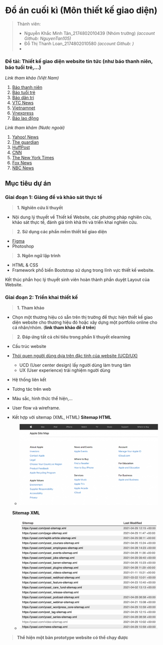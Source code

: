 # Đồ án cuối kì (Môn thiết kế giao diện)
>Thành viên:
>- Nguyễn Khắc Minh Tân_2174802010439 (Nhóm trưởng)
  *(account Github: NguyenTan105)*
>- Đỗ Thị Thanh Loan_2174802010580
  *(account Github: )*
>- 

### Đề tài: Thiết kế giao diện website tin tức (như báo thanh niên, báo tuổi trẻ,...)
*Link tham khảo (Việt Nam)*
1. [Báo thanh niên](https://thanhnien.vn/)
2. [Báo tuổi trẻ](https://tuoitre.vn/)
3. [Báo dân trí](https://dantri.com.vn/)
4. [VTC News](https://vtc.vn/)
5. [Vietnamnet](https://vietnamnet.vn/)
6. [Vnexpress](https://vnexpress.net/)
7. [Báo lao động](https://laodong.vn/)

*Link tham khảm (Nước ngoài)*
1. [Yahoo! News](https://news.yahoo.com/)
2. [The guardian](https://www.theguardian.com/international)
3. [HuffPost](https://www.huffpost.com/)
4. [CNN](https://edition.cnn.com/)
5. [The New York Times](https://www.nytimes.com/international/)
6. [Fox News](https://www.foxnews.com/)
7. [NBC News](https://www.nbcnews.com/)

## Mục tiêu dự án
### Giai đoạn 1: Giảng đề và khảo sát thực tế
>**1. Nghiên cứu lí thuyết**
  - Nội dung lý thuyết về Thiết kế Website, các phương pháp nghiên cứu, khảo sát thực tế, đánh giá tính khả thi và triển khai nghiên cứu.
>**2. Sử dụng các phần mềm thiết kế giao diện** 
  - [Figma](https://www.figma.com/login)
  - Photoshop
>**3. Ngôn ngữ lập trình**
  - HTML & CSS
  - Framework phổ biến Bootstrap sử dụng trong lĩnh vực thiết kế website.

Kết thúc phần học lý thuyết sinh viên hoàn thành phần duyệt Layout của Website.
### Giai đoạn 2: Triển khai thiết kế
>**1. Tham khảo**
- Chọn một thương hiệu có sẵn trên thị trường để thực hiện thiết kế giao diện website cho thương hiệu đó hoặc xây dựng một portfolio online cho cá nhân/nhóm. (**link tham khảo để ở trên**)

>**2. Đáp ứng tất cả chỉ tiêu trong phần lí thuyết elearning**
  - Cấu trúc website
  - [Thói quen người dùng dựa trên đặc tính của website (UCD/UX)](https://elearning.vanlanguni.edu.vn/pluginfile.php/1657608/mod_resource/content/1/C1-Thiet%20ke%20UCD.pdf)
    - UCD (User center design) lấy người dùng làm trung tâm
    - UX (User experience) trải nghiệm người dùng
  - Hệ thống liên kết
  - Tương tác trên web
  - Màu sắc, hình thức thể hiện,… 
  - User flow và wireframe.
  - Kết hợp với sitemap (XML, HTML)
    **Sitemap HTML**
    - ![Sitemap HTML](Images/SitemapHTML.png)
     
    **Sitemap XML**
    - ![Sitemap XML](Images/SitemapXML.png)

>**Thể hiện một bản prototype website có thể chạy được**